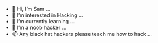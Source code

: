 - 👋 Hi, I’m Sam ...
- 👀 I’m interested in Hacking ...
- 🌱 I’m currently learning ...
- 💞️ I’m a noob hacker ...
- 📫 Any black hat hackers please teach me how to hack ...

<!---
54mv31/54mv31 is a ✨ special ✨ repository because its `README.md` (this file) appears on your GitHub profile.
You can click the Preview link to take a look at your changes.
--->
